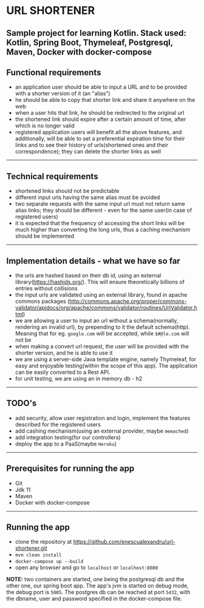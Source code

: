 # URL SHORTENER

Sample project for learning Kotlin. Stack used: Kotlin, Spring Boot, Thymeleaf, Postgresql, Maven,
Docker with docker-compose
---

## Functional requirements

- an application user should be able to input a URL and to be provided with a shorter version of it (an "alias")
- he should be able to copy that shorter link and share it anywhere on the web
- when a user hits that link, he should be redirected to the original url
- the shortened link should expire after a certain amount of time, after which is no longer valid
- registered application users will benefit all the above features, and additionally, will be able to set a preferential
  expiration time for their links and to see their history of urls(shortened ones and their correspondence); they can
  delete the shorter links as well

---

## Technical requirements

- shortened links should not be predictable
- different input urls having the same alias must be avoided
- two separate requests with the same input url must not return same alias links; they should be different - even for
  the same user(in case of registered users)
- it is expected that the frequency of accessing the short links will be much higher than converting the long urls, thus
  a caching mechanism should be implemented

---

## Implementation details - what we have so far

- the urls are hashed based on their db id, using an external library(https://hashids.org/). This will ensure
  theoretically billions of entries without collisions
- the input urls are validated using an external library, found in apache commons packages
  (http://commons.apache.org/proper/commons-validator/apidocs/org/apache/commons/validator/routines/UrlValidator.html)
- we are allowing a user to input an url without a schema(normally, rendering an invalid url), by prepending to it the
  default schema(http). Meaning that for eg. `google.com` will be accepted, while `$#@le.com` will not be
- when making a convert url request, the user will be provided with the shorter version, and he is able to use it
- we are using a server-side Java template engine, namely Thymeleaf, for easy and enjoyable testing(within the scope of
  this app). The application can be easily converted to a Rest API.
- for unit testing, we are using an in memory db - h2

---

## TODO's

- add security, allow user registration and login, implement the features described for the registered users
- add cashing mechanism(using an external provider, maybe `memached`)
- add integration testing(for our controllers)
- deploy the app to a PaaS(maybe `Heroku`)

---

## Prerequisites for running the app

- Git
- Jdk 11
- Maven
- Docker with docker-compose

---

## Running the app

- clone the repository at https://github.com/enescualexandru/url-shortener.git
- `mvn clean install`
- `docker-compose up --build`
- open any browser and go to `localhost` or `localhost:8080`

**NOTE:** two containers are started, one being the postgresql db and the other one, our spring boot app. The app's jvm
is started on debug mode, the debug port is `5005`. The postgres db can be reached at port `5432`, with the dbname, user
and password specified in the docker-compose file.
